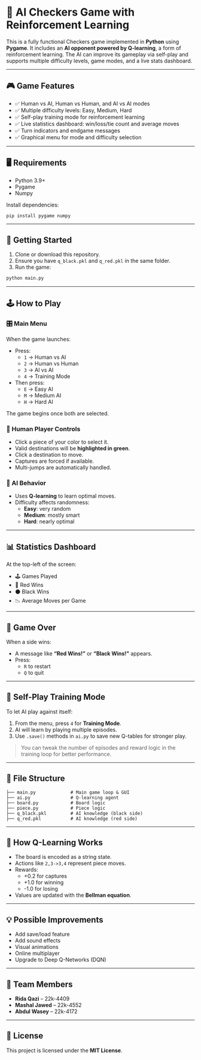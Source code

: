 # 🧠 AI Checkers Game with Reinforcement Learning

This is a fully functional Checkers game implemented in **Python** using **Pygame**. It includes an **AI opponent powered by Q-learning**, a form of reinforcement learning. The AI can improve its gameplay via self-play and supports multiple difficulty levels, game modes, and a live stats dashboard.

---

## 🎮 Game Features

- ✅ Human vs AI, Human vs Human, and AI vs AI modes  
- ✅ Multiple difficulty levels: Easy, Medium, Hard  
- ✅ Self-play training mode for reinforcement learning  
- ✅ Live statistics dashboard: win/loss/tie count and average moves  
- ✅ Turn indicators and endgame messages  
- ✅ Graphical menu for mode and difficulty selection

---

## 🖥️ Requirements

- Python 3.9+
- Pygame  
- Numpy

Install dependencies:

```bash
pip install pygame numpy
```

---

## 🚀 Getting Started

1. Clone or download this repository.
2. Ensure you have `q_black.pkl` and `q_red.pkl` in the same folder.
3. Run the game:

```bash
python main.py
```

---

## 🕹️ How to Play

### 🎛️ Main Menu
When the game launches:

- Press:
  - `1` → Human vs AI
  - `2` → Human vs Human
  - `3` → AI vs AI
  - `4` → Training Mode
- Then press:
  - `E` → Easy AI
  - `M` → Medium AI
  - `H` → Hard AI

The game begins once both are selected.

### 👤 Human Player Controls

- Click a piece of your color to select it.
- Valid destinations will be **highlighted in green**.
- Click a destination to move.
- Captures are forced if available.
- Multi-jumps are automatically handled.

### 🤖 AI Behavior

- Uses **Q-learning** to learn optimal moves.
- Difficulty affects randomness:
  - **Easy**: very random
  - **Medium**: mostly smart
  - **Hard**: nearly optimal

---

## 📊 Statistics Dashboard

At the top-left of the screen:
- 🕹️ Games Played  
- 🔴 Red Wins  
- ⚫ Black Wins  
- 📉 Average Moves per Game

---

## 🏁 Game Over

When a side wins:

- A message like **“Red Wins!”** or **“Black Wins!”** appears.
- Press:
  - `R` to restart
  - `Q` to quit

---

## 🧪 Self-Play Training Mode

To let AI play against itself:

1. From the menu, press `4` for **Training Mode**.
2. AI will learn by playing multiple episodes.
3. Use `.save()` methods in `ai.py` to save new Q-tables for stronger play.

> You can tweak the number of episodes and reward logic in the training loop for better performance.

---

## 📁 File Structure

```
├── main.py             # Main game loop & GUI
├── ai.py               # Q-learning agent
├── board.py            # Board logic
├── piece.py            # Piece logic
├── q_black.pkl         # AI knowledge (black side)
├── q_red.pkl           # AI knowledge (red side)
```

---

## 🧠 How Q-Learning Works

- The board is encoded as a string state.
- Actions like `2,3->3,4` represent piece moves.
- Rewards:
  - +0.2 for captures
  - +1.0 for winning
  - -1.0 for losing
- Values are updated with the **Bellman equation**.

---

## 💡 Possible Improvements

- Add save/load feature  
- Add sound effects  
- Visual animations  
- Online multiplayer  
- Upgrade to Deep Q-Networks (DQN)

---

## 👥 Team Members

- **Rida Qazi** – 22k-4409  
- **Mashal Jawed** – 22k-4552  
- **Abdul Wasey** – 22k-4172  

---

## 📄 License

This project is licensed under the **MIT License**.

